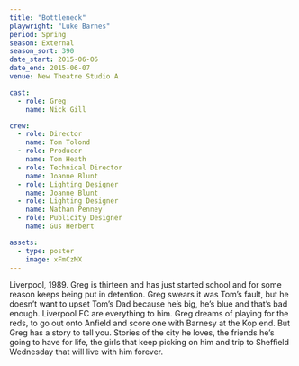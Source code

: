 ```yaml
---
title: "Bottleneck"
playwright: "Luke Barnes"
period: Spring
season: External
season_sort: 390
date_start: 2015-06-06
date_end: 2015-06-07
venue: New Theatre Studio A

cast:
  - role: Greg
    name: Nick Gill

crew:
  - role: Director
    name: Tom Tolond
  - role: Producer
    name: Tom Heath
  - role: Technical Director
    name: Joanne Blunt
  - role: Lighting Designer
    name: Joanne Blunt
  - role: Lighting Designer
    name: Nathan Penney
  - role: Publicity Designer
    name: Gus Herbert

assets:
  - type: poster
    image: xFmCzMX
---
```


Liverpool, 1989. Greg is thirteen and has just started school and for some reason keeps being put in detention. Greg swears it was Tom’s fault, but he doesn’t want to upset Tom’s Dad because he’s big, he’s blue and that’s bad enough. Liverpool FC are everything to him. Greg dreams of playing for the reds, to go out onto Anfield and score one with Barnesy at the Kop end. But Greg has a story to tell you. Stories of the city he loves, the friends he’s going to have for life, the girls that keep picking on him and trip to Sheffield Wednesday that will live with him forever.
